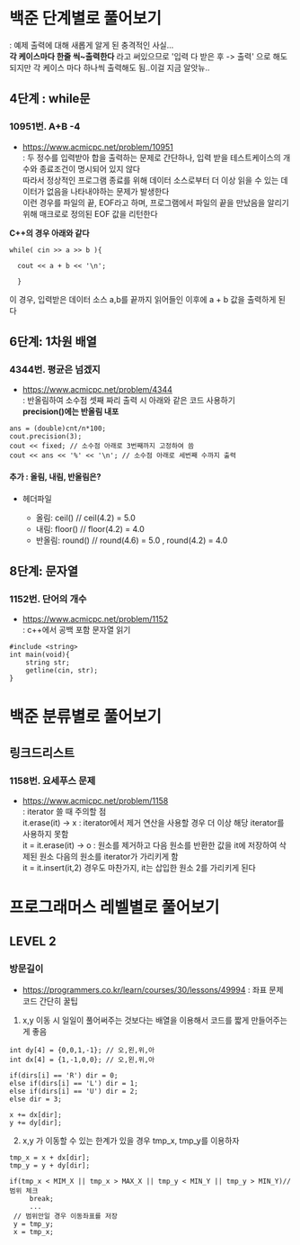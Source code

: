 
# 백준 단계별로 풀어보기
: 예제 출력에 대해 새롭게 알게 된 충격적인 사실...  
**각 케이스마다 한줄 씩~출력한다** 라고 써있으므로 '입력 다 받은 후 -> 출력' 으로 해도 되지만 각 케이스 마다 하나씩 출력해도 됨..이걸 지금 알앗뉴..

## 4단계 : while문 

### 10951번. A+B -4
- <https://www.acmicpc.net/problem/10951>  
: 두 정수를 입력받아 합을 출력하는 문제로 간단하나, 입력 받을 테스트케이스의 개수와 종료조건이 명시되어 있지 않다  
따라서 정상적인 프로그램 종료를 위해 데이터 소스로부터 더 이상 읽을 수 있는 데이터가 없음을 나타내야하는 문제가 발생한다  
이런 경우를 파일의 끝, EOF라고 하며, 프로그램에서 파일의 끝을 만났음을 알리기 위해 매크로로 정의된 EOF 값을 리턴한다 

**C++의 경우 아래와 같다** 

```
while( cin >> a >> b ){

  cout << a + b << '\n';
  
  }
```
이 경우, 입력받은 데이터 소스 a,b를 끝까지 읽어들인 이후에 a + b 값을 출력하게 된다

## 6단계: 1차원 배열

### 4344번. 평균은 넘겠지
- <https://www.acmicpc.net/problem/4344>  
: 반올림하여 소수점 셋째 짜리 출력 시 아래와 같은 코드 사용하기  
**precision()에는 반올림 내포**
```
ans = (double)cnt/n*100;
cout.precision(3);
cout << fixed; // 소수점 아래로 3번째까지 고정하여 씀
cout << ans << '%' << '\n'; // 소수점 아래로 세번째 수까지 출력
```
#### 추가 : 올림, 내림, 반올림은?  
- 헤더파일 <cmath>
  - 올림: ceil() // ceil(4.2) = 5.0
  - 내림: floor() // floor(4.2) = 4.0
  - 반올림: round() // round(4.6) = 5.0 , round(4.2) = 4.0
  

## 8단계: 문자열

### 1152번. 단어의 개수
- <https://www.acmicpc.net/problem/1152>  
: c++에서 공백 포함 문자열 읽기
```
#include <string>
int main(void){
    string str;
    getline(cin, str);
}
```

# 백준 분류별로 풀어보기

## 링크드리스트
### 1158번. 요세푸스 문제
- <https://www.acmicpc.net/problem/1158>  
: iterator 쓸 때 주의할 점  
it.erase(it) -> x : iterator에서 제거 연산을 사용할 경우 더 이상 해당 iterator를 사용하지 못함  
it = it.erase(it) -> o : 원소를 제거하고 다음 원소를 반환한 값을 it에 저장하여 삭제된 원소 다음의 원소를 iterator가 가리키게 함  
it = it.insert(it,2) 경우도 마찬가지, it는 삽입한 원소 2를 가리키게 된다

# 프로그래머스 레벨별로 풀어보기
## LEVEL 2
### 방문길이
- <https://programmers.co.kr/learn/courses/30/lessons/49994>
: 좌표 문제 코드 간단히 꿀팁
1. x,y 이동 시 일일이 풀어써주는 것보다는 배열을 이용해서 코드를 짧게 만들어주는게 좋음 
```
int dy[4] = {0,0,1,-1}; // 오,왼,위,아
int dx[4] = {1,-1,0,0}; // 오,왼,위,아

if(dirs[i] == 'R') dir = 0;
else if(dirs[i] == 'L') dir = 1;
else if(dirs[i] == 'U') dir = 2;
else dir = 3;
        
x += dx[dir];
y += dy[dir];
```
2. x,y 가 이동할 수 있는 한계가 있을 경우 tmp_x, tmp_y를 이용하자
```
tmp_x = x + dx[dir];
tmp_y = y + dy[dir];

if(tmp_x < MIM_X || tmp_x > MAX_X || tmp_y < MIN_Y || tmp_y > MIN_Y)// 범위 체크
     break;
     ...
 // 범위안일 경우 이동좌표를 저장
 y = tmp_y;
 x = tmp_x;

```
